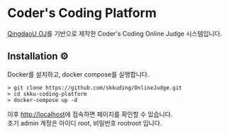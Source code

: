 

# Coder's Coding Platform

[QingdaoU OJ](https://github.com/QingdaoU/OnlineJudge)를 기반으로 제작한 Coder's Coding Online Judge 시스템입니다.

## Installation ⚙
Docker를 설치하고, docker compose를 실행합니다.

```shell
> git clone https://github.com/skkuding/OnlineJudge.git
> cd skku-coding-platform
> docker-compose up -d
```

이후 [http://localhost](http://localhost)에 접속하면 페이지를 확인할 수 있습니다.  
초기 admin 계정은 아이디 root, 비밀번호 rootroot 입니다.

